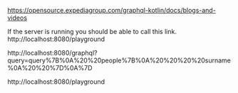 https://opensource.expediagroup.com/graphql-kotlin/docs/blogs-and-videos

If the server is running you should be able to call this link.
http://localhost:8080/playground

http://localhost:8080/graphql?query=query%7B%0A%20%20people%7B%0A%20%20%20%20surname%0A%20%20%7D%0A%7D

http://localhost:8080/playground
